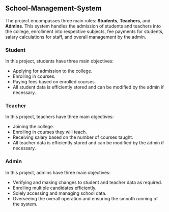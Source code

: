 ## School-Management-System

The project encompasses three main roles: **Students**, **Teachers**, and **Admins**. This system handles the admission of students and teachers into the college, enrollment into respective subjects, fee payments for students, salary calculations for staff, and overall management by the admin.

### **Student**

In this project, students have three main objectives:
- Applying for admission to the college.
- Enrolling in courses.
- Paying fees based on enrolled courses.
- All student data is efficiently stored and can be modified by the admin if necessary.

### **Teacher**

In this project, teachers have three main objectives:
- Joining the college.
- Enrolling in courses they will teach.
- Receiving salary based on the number of courses taught.
- All teacher data is efficiently stored and can be modified by the admin if necessary.

### **Admin**

In this project, admins have three main objectives:
- Verifying and making changes to student and teacher data as required.
- Enrolling multiple candidates efficiently.
- Solely accessing and managing school data.
- Overseeing the overall operation and ensuring the smooth running of the system.
